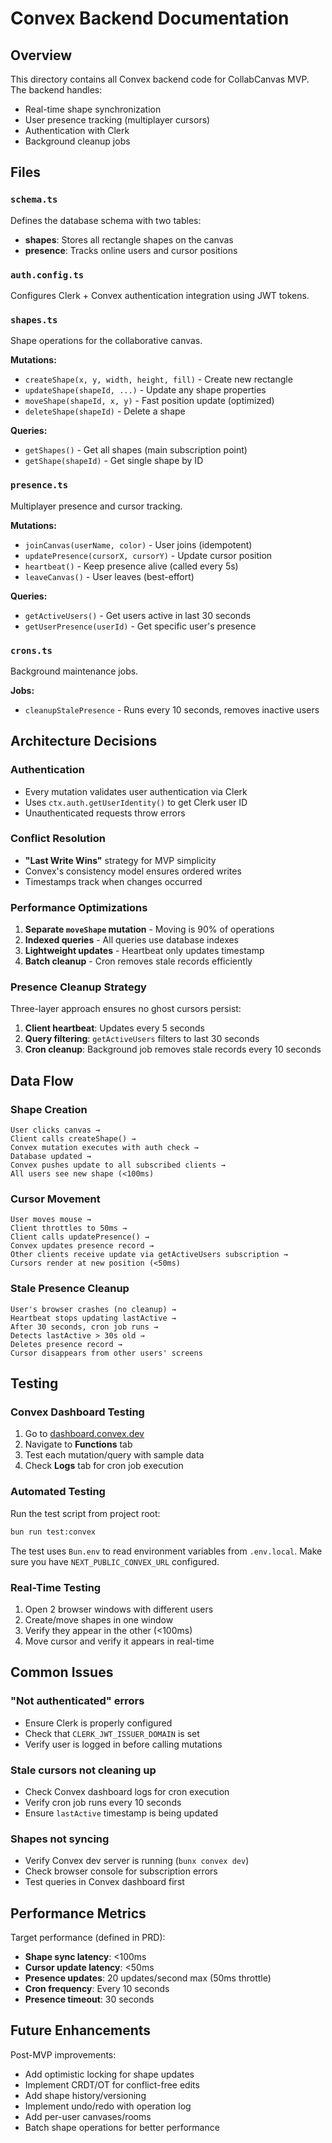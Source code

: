 # Convex Backend Documentation

## Overview

This directory contains all Convex backend code for CollabCanvas MVP. The backend handles:
- Real-time shape synchronization
- User presence tracking (multiplayer cursors)
- Authentication with Clerk
- Background cleanup jobs

## Files

### `schema.ts`
Defines the database schema with two tables:
- **shapes**: Stores all rectangle shapes on the canvas
- **presence**: Tracks online users and cursor positions

### `auth.config.ts`
Configures Clerk + Convex authentication integration using JWT tokens.

### `shapes.ts`
Shape operations for the collaborative canvas.

**Mutations:**
- `createShape(x, y, width, height, fill)` - Create new rectangle
- `updateShape(shapeId, ...)` - Update any shape properties
- `moveShape(shapeId, x, y)` - Fast position update (optimized)
- `deleteShape(shapeId)` - Delete a shape

**Queries:**
- `getShapes()` - Get all shapes (main subscription point)
- `getShape(shapeId)` - Get single shape by ID

### `presence.ts`
Multiplayer presence and cursor tracking.

**Mutations:**
- `joinCanvas(userName, color)` - User joins (idempotent)
- `updatePresence(cursorX, cursorY)` - Update cursor position
- `heartbeat()` - Keep presence alive (called every 5s)
- `leaveCanvas()` - User leaves (best-effort)

**Queries:**
- `getActiveUsers()` - Get users active in last 30 seconds
- `getUserPresence(userId)` - Get specific user's presence

### `crons.ts`
Background maintenance jobs.

**Jobs:**
- `cleanupStalePresence` - Runs every 10 seconds, removes inactive users

## Architecture Decisions

### Authentication
- Every mutation validates user authentication via Clerk
- Uses `ctx.auth.getUserIdentity()` to get Clerk user ID
- Unauthenticated requests throw errors

### Conflict Resolution
- **"Last Write Wins"** strategy for MVP simplicity
- Convex's consistency model ensures ordered writes
- Timestamps track when changes occurred

### Performance Optimizations
1. **Separate `moveShape` mutation** - Moving is 90% of operations
2. **Indexed queries** - All queries use database indexes
3. **Lightweight updates** - Heartbeat only updates timestamp
4. **Batch cleanup** - Cron removes stale records efficiently

### Presence Cleanup Strategy
Three-layer approach ensures no ghost cursors persist:
1. **Client heartbeat**: Updates every 5 seconds
2. **Query filtering**: `getActiveUsers` filters to last 30 seconds
3. **Cron cleanup**: Background job removes stale records every 10 seconds

## Data Flow

### Shape Creation
```
User clicks canvas →
Client calls createShape() →
Convex mutation executes with auth check →
Database updated →
Convex pushes update to all subscribed clients →
All users see new shape (<100ms)
```

### Cursor Movement
```
User moves mouse →
Client throttles to 50ms →
Client calls updatePresence() →
Convex updates presence record →
Other clients receive update via getActiveUsers subscription →
Cursors render at new position (<50ms)
```

### Stale Presence Cleanup
```
User's browser crashes (no cleanup) →
Heartbeat stops updating lastActive →
After 30 seconds, cron job runs →
Detects lastActive > 30s old →
Deletes presence record →
Cursor disappears from other users' screens
```

## Testing

### Convex Dashboard Testing
1. Go to [dashboard.convex.dev](https://dashboard.convex.dev)
2. Navigate to **Functions** tab
3. Test each mutation/query with sample data
4. Check **Logs** tab for cron job execution

### Automated Testing
Run the test script from project root:
```bash
bun run test:convex
```

The test uses `Bun.env` to read environment variables from `.env.local`. Make sure you have `NEXT_PUBLIC_CONVEX_URL` configured.

### Real-Time Testing
1. Open 2 browser windows with different users
2. Create/move shapes in one window
3. Verify they appear in the other (<100ms)
4. Move cursor and verify it appears in real-time

## Common Issues

### "Not authenticated" errors
- Ensure Clerk is properly configured
- Check that `CLERK_JWT_ISSUER_DOMAIN` is set
- Verify user is logged in before calling mutations

### Stale cursors not cleaning up
- Check Convex dashboard logs for cron execution
- Verify cron job runs every 10 seconds
- Ensure `lastActive` timestamp is being updated

### Shapes not syncing
- Verify Convex dev server is running (`bunx convex dev`)
- Check browser console for subscription errors
- Test queries in Convex dashboard first

## Performance Metrics

Target performance (defined in PRD):
- **Shape sync latency**: <100ms
- **Cursor update latency**: <50ms
- **Presence updates**: 20 updates/second max (50ms throttle)
- **Cron frequency**: Every 10 seconds
- **Presence timeout**: 30 seconds

## Future Enhancements

Post-MVP improvements:
- Add optimistic locking for shape updates
- Implement CRDT/OT for conflict-free edits
- Add shape history/versioning
- Implement undo/redo with operation log
- Add per-user canvases/rooms
- Batch shape operations for better performance

